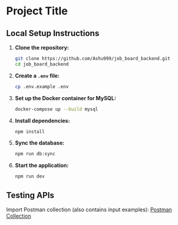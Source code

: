 # Project Title

## Local Setup Instructions

1. **Clone the repository:**
   ```bash
   git clone https://github.com/Ashu999/job_board_backend.git
   cd job_board_backend
   ```

2. **Create a `.env` file:**
     ```bash
     cp .env.example .env
     ```

3. **Set up the Docker container for MySQL:**
     ```bash
     docker-compose up --build mysql
     ```

4. **Install dependencies:**
   ```bash
   npm install
   ```

5. **Sync the database:**
   ```bash
   npm run db:sync
   ```

6. **Start the application:**
   ```bash
   npm run dev
   ```

## Testing APIs

Import Postman collection (also contains input examples): [Postman Collection](./docs/collection_postman_job_board.json)
